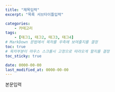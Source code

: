```yaml
---
title: "제목입력"
excerpt: "목록 서브타이틀입력"

categories:
    - 카테고리
tags:
    - [태그1, 태그2, 태그3, 태그4]
# MarkDown 문법에서 목차를 우측에 보여줄지를 결정
toc: true
# 목차부분이 마우스 스크롤시 고정으로 따라오게 할지를 결정
toc_sticky: true

date: 0000-00-00
last_modified_at: 0000-00-00
---
```


본문입력